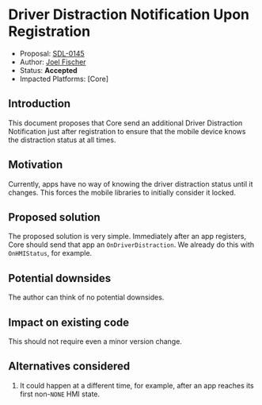 # Driver Distraction Notification Upon Registration

* Proposal: [SDL-0145](0145-distraction-notification-after-registration.md)
* Author: [Joel Fischer](https://github.com/joeljfischer)
* Status: **Accepted**
* Impacted Platforms: [Core]

## Introduction

This document proposes that Core send an additional Driver Distraction Notification just after registration to ensure that the mobile device knows the distraction status at all times.

## Motivation

Currently, apps have no way of knowing the driver distraction status until it changes. This forces the mobile libraries to initially consider it locked.

## Proposed solution

The proposed solution is very simple. Immediately after an app registers, Core should send that app an `OnDriverDistraction`. We already do this with `OnHMIStatus`, for example.

## Potential downsides

The author can think of no potential downsides.

## Impact on existing code

This should not require even a minor version change.

## Alternatives considered

1. It could happen at a different time, for example, after an app reaches its first non-`NONE` HMI state.
